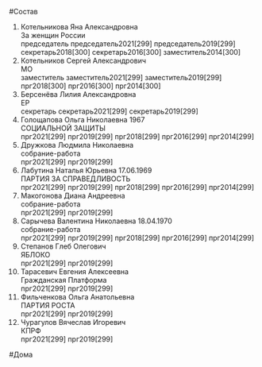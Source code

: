 #Состав  
1. Котельникова Яна Александровна  
    За женщин России  
    председатель председатель2021[299] председатель2019[299] секретарь2018[300] секретарь2016[300] заместитель2014[300]  
2. Котельников Сергей Александрович  
    МО  
    заместитель заместитель2021[299] заместитель2019[299] прг2018[300] прг2016[300] прг2014[300]  
3. Берсенёва Лилия Александровна  
    ЕР  
    секретарь секретарь2021[299] секретарь2019[299]  
4. Голощапова Ольга Николаевна 1967  
    СОЦИАЛЬНОЙ ЗАЩИТЫ  
    прг2021[299] прг2019[299] прг2018[299] прг2016[299] прг2014[299]  
5. Дружкова Людмила Николаевна  
    собрание-работа  
    прг2021[299] прг2019[299]  
6. Лабутина Наталья Юрьевна 17.06.1969  
    ПАРТИЯ ЗА СПРАВЕДЛИВОСТЬ  
    прг2021[299] прг2019[299] прг2018[299] прг2016[299] прг2014[299]  
7. Макогонова Диана Андреевна  
    собрание-работа  
    прг2021[299] прг2019[299]  
8. Сарычева Валентина Николаевна 18.04.1970  
    собрание-работа  
    прг2021[299] прг2019[299] прг2018[299] прг2016[299] прг2014[299]  
9. Степанов Глеб Олегович  
    ЯБЛОКО  
    прг2021[299] прг2019[299]  
10. Тарасевич Евгения Алексеевна  
    Гражданская Платформа  
    прг2021[299] прг2019[299]  
11. Фильченкова Ольга Анатольевна  
    ПАРТИЯ РОСТА  
    прг2021[299] прг2019[299]  
12. Чурагулов Вячеслав Игоревич  
    КПРФ  
    прг2021[299] прг2019[299]  

#Дома  
